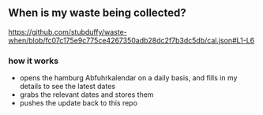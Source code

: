 ## When is my waste being collected?
  https://github.com/stubduffy/waste-when/blob/fc07c175e9c775ce4267350adb28dc2f7b3dc5db/cal.json#L1-L6
  
  ### how it works
  - opens the hamburg Abfuhrkalendar on a daily basis, and fills in my details to see the latest dates
  - grabs the relevant dates and stores them
  - pushes the update back to this repo
  
